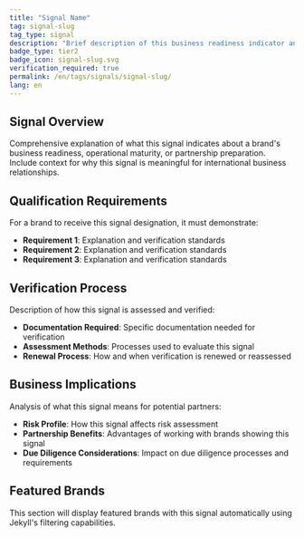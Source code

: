 ```yaml
---
title: "Signal Name"
tag: signal-slug
tag_type: signal
description: "Brief description of this business readiness indicator and what it signals to potential partners."
badge_type: tier2
badge_icon: signal-slug.svg
verification_required: true
permalink: /en/tags/signals/signal-slug/
lang: en
---
```


## Signal Overview

Comprehensive explanation of what this signal indicates about a brand's business readiness, operational maturity, or partnership preparation. Include context for why this signal is meaningful for international business relationships.

## Qualification Requirements

For a brand to receive this signal designation, it must demonstrate:

- **Requirement 1**: Explanation and verification standards
- **Requirement 2**: Explanation and verification standards
- **Requirement 3**: Explanation and verification standards

## Verification Process

Description of how this signal is assessed and verified:

- **Documentation Required**: Specific documentation needed for verification
- **Assessment Methods**: Processes used to evaluate this signal
- **Renewal Process**: How and when verification is renewed or reassessed

## Business Implications

Analysis of what this signal means for potential partners:

- **Risk Profile**: How this signal affects risk assessment
- **Partnership Benefits**: Advantages of working with brands showing this signal
- **Due Diligence Considerations**: Impact on due diligence processes and requirements

## Featured Brands

This section will display featured brands with this signal automatically using Jekyll's filtering capabilities.
